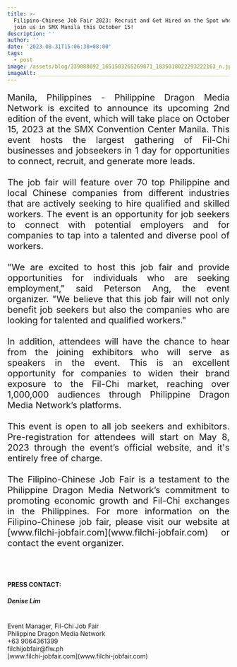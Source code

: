 ```yaml
---
title: >-
  Filipino-Chinese Job Fair 2023: Recruit and Get Hired on the Spot when you
  join us in SMX Manila this October 15!
description: ''
author: ''
date: '2023-08-31T15:06:38+08:00'
tags:
  - post
image: /assets/blog/339088692_1651503265269871_1835018022293222163_n.jpg
imageAlt: ______________________________________________________________
---
```

<p align ="justify" style = "font-size: 20px"> Manila, Philippines - Philippine Dragon Media Network is excited to announce its upcoming 2nd edition of the event, which will take place on October 15, 2023 at the SMX Convention Center Manila. This event hosts the largest gathering of Fil-Chi businesses and jobseekers in 1 day for opportunities to connect, recruit, and generate more leads. <br><br> The job fair will feature over 70 top Philippine and local Chinese companies from different industries that are actively seeking to hire qualified and skilled workers. The event is an opportunity for job seekers to connect with potential employers and for companies to tap into a talented and diverse pool of workers.<br><br> "We are excited to host this job fair and provide opportunities for individuals who are seeking employment," said Peterson Ang, the event organizer. "We believe that this job fair will not only benefit job seekers but also the companies who are looking for talented and qualified workers."<br><br> In addition, attendees will have the chance to hear from the joining exhibitors who will serve as speakers in the event. This is an excellent opportunity for companies to widen their brand exposure to the Fil-Chi market, reaching over 1,000,000 audiences through Philippine Dragon Media Network’s platforms.<br><br> This event is open to all job seekers and exhibitors. Pre-registration for attendees will start on May 8, 2023 through the event’s official website, and it's entirely free of charge. <br><br> The Filipino-Chinese Job Fair is a testament to the Philippine Dragon Media Network’s commitment to promoting economic growth and Fil-Chi exchanges in the Philippines. For more information on the Filipino-Chinese job fair, please visit our website at [www.filchi-jobfair.com](www.filchi-jobfair.com) or contact the event organizer.</p><br><br>



<h4>PRESS CONTACT: </h4>

<h5> Denise Lim</h5>
<br> Event Manager, Fil-Chi Job Fair
<br> Philippine Dragon Media Network
<br> +63 9064361399
<br> filchijobfair@flw.ph
<br> [www.filchi-jobfair.com](www.filchi-jobfair.com)

